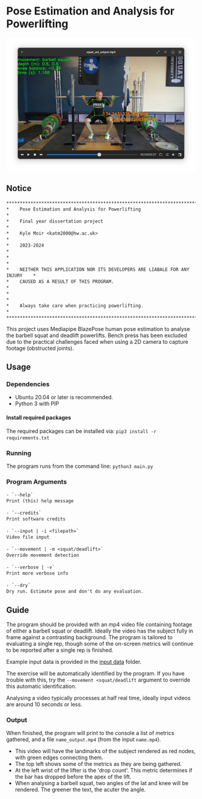 # Pose Estimation and Analysis for Powerlifting

![Pose estimation of barbell squat](/screenshot.png?raw=true)

## Notice
```
********************************************************************************
*    Pose Estimation and Analysis for Powerlifting                             *
*    Final year dissertation project                                           *
*    Kyle Moir <katm2000@hw.ac.uk>                                             *
*    2023-2024                                                                 *
*                                                                              *
*    NEITHER THIS APPLICATION NOR ITS DEVELOPERS ARE LIABALE FOR ANY INJURY    *
*    CAUSED AS A RESULT OF THIS PROGRAM.                                       *
*                                                                              *
*    Always take care when practicing powerlifting.                            *
********************************************************************************
```

This project uses Mediapipe BlazePose human pose estimation to analyse the barbell squat and deadlift powerlifts. Bench press has been excluded due to the practical challenges faced when using a 2D camera to capture footage (obstructed joints).

## Usage
### Dependencies
- Ubuntu 20.04 or later is recommended.
- Python 3 with PIP

#### Install required packages
The required packages can be installed via:
`pip3 install -r requirements.txt`

### Running
The program runs from the command line:
`python3 main.py`

### Program Arguments
    - `--help`
    Print (this) help message

    - `--credits`
    Print software credits

    - `--input | -i <filepath>`
    Video file input

    - `--movement | -m <squat/deadlift>`
    Override movement detection

    - `--verbose | -v`
    Print more verbose info

    - `--dry`
    Dry run. Estimate pose and don't do any evaluation.


## Guide
The program should be provided with an mp4 video file containing footage of either a barbell squat or deadlift. Ideally the video has the subject fully in frame against a contrasting background. The program is tailored to evaluating a single rep, though some of the on-screen metrics will continue to be reported after a single rep is finished.

Example input data is provided in the [input data](input_data) folder.

The exercise will be automatically identified by the program. If you have trouble with this, try the `--movement <squat/deadlift` argument to override this automatic identification.

Analysing a video typically processes at half real time, ideally input videos are around 10 seconds or less.

### Output
When finished, the program will print to the console a list of metrics gathered, and a file `name_output.mp4` (from the input `name.mp4`).

- This video will have the landmarks of the subject rendered as red nodes, with green edges connecting them.
- The top left shows some of the metrics as they are being gathered.
- At the left wrist of the lifter is the 'drop count'. This metric determines if the bar has dropped before the apex of the lift.
- When analysing a barbell squat, two angles of the lat and knee will be rendered. The greener the text, the acuter the angle.

